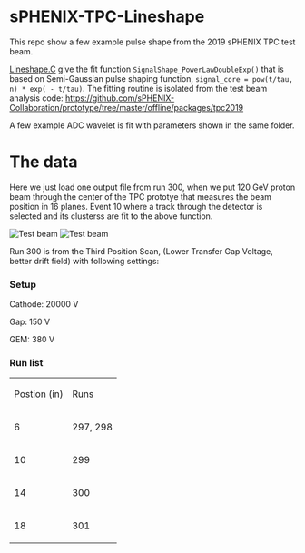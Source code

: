 # sPHENIX-TPC-Lineshape

This repo show a few example pulse shape from the 2019 sPHENIX TPC test beam. 

[Lineshape.C](Lineshape.C) give the fit function `SignalShape_PowerLawDoubleExp()` 
that is based on Semi-Gaussian pulse shaping function, `signal_core = pow(t/tau, n) * exp( - t/tau)`. 
The fitting routine is isolated from the test beam analysis code: https://github.com/sPHENIX-Collaboration/prototype/tree/master/offline/packages/tpc2019

A few example ADC wavelet is fit with parameters shown in the same folder. 

# The data

Here we just load one output file from run 300, when we put 120 GeV proton beam through the center of the TPC prototye that measures the beam position in 16 planes. 
Event 10 where a track through the detector is selected and its clusterss are fit to the above function.

![Test beam](https://github.com/sPHENIX-Collaboration/tutorials/raw/0a12b21ed5b7950106d29e79597eba869d9404d0/JupyterLab/images/2019-sPHENIX-testbeam.jpg)
![Test beam](https://github.com/sPHENIX-Collaboration/tutorials/raw/0a12b21ed5b7950106d29e79597eba869d9404d0/JupyterLab/images/Beam-and-TPC.png)


Run 300 is from the Third Position Scan, (Lower Transfer Gap Voltage, better drift field) with following settings:


### Setup

Cathode: 20000 V

Gap:  150 V

GEM:  380 V

### Run list

<table>
<tbody>
<tr class="odd">
<td><p>Postion (in)</p></td>
<td><p>Runs</p></td>
</tr>
<tr class="even">
<td><p>6</p></td>
<td><p>297, 298<br />
</p></td>
</tr>
<tr class="odd">
<td><p>10</p></td>
<td><p>299<br />
</p></td>
</tr>
<tr class="even">
<td><p>14</p></td>
<td><p>300<br />
</p></td>
</tr>
<tr class="odd">
<td><p>18<br />
</p></td>
<td><p>301<br />
</p></td>
</tr>
</tbody>
</table>
